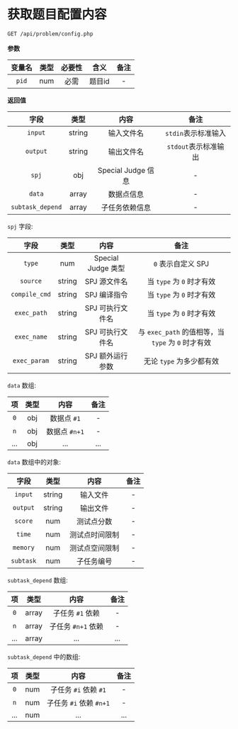 # 获取题目配置内容

```bash
GET /api/problem/config.php
```

**参数**

| 变量名 | 类型 | 必要性 |  含义  | 备注 |
| :----: | :--: | :----: | :----: | :--: |
| `pid`  | num  |  必需  | 题目id |  -   |

**返回值**

|       字段       |  类型  |        内容        |         备注         |
| :--------------: | :----: | :----------------: | :------------------: |
|     `input`      | string |     输入文件名     | `stdin`表示标准输入  |
|     `output`     | string |     输出文件名     | `stdout`表示标准输出 |
|      `spj`       |  obj   | Special Judge 信息 |          -           |
|      `data`      | array  |     数据点信息     |          -           |
| `subtask_depend` | array  |   子任务依赖信息   |          -           |

`spj` 字段: 

|     字段      |  类型  |        内容        |                        备注                        |
| :-----------: | :----: | :----------------: | :------------------------------------------------: |
|    `type`     |  num   | Special Judge 类型 |                 `0` 表示自定义 SPJ                 |
|   `source`    | string |    SPJ 源文件名    |             当 `type` 为 `0` 时才有效              |
| `compile_cmd` | string |    SPJ 编译指令    |             当 `type` 为 `0` 时才有效              |
|  `exec_path`  | string |  SPJ 可执行文件名  |             当 `type` 为 `0` 时才有效              |
|  `exec_name`  | string |  SPJ 可执行文件名  | 与 `exec_path` 的值相等，当 `type` 为 `0` 时才有效 |
| `exec_param`  | string |  SPJ 额外运行参数  |              无论 `type` 为多少都有效              |

`data` 数组:

|  项  | 类型 |     内容      | 备注 |
| :--: | :--: | :-----------: | :--: |
| `0`  | obj  |  数据点 `#1`  |  -   |
| `n`  | obj  | 数据点 `#n+1` |  -   |
| ...  | obj  |      ...      | ...  |

`data` 数组中的对象: 

|   字段    |  类型  |      内容      | 备注 |
| :-------: | :----: | :------------: | :--: |
|  `input`  | string |    输入文件    |  -   |
| `output`  | string |    输出文件    |  -   |
|  `score`  |  num   |   测试点分数   |  -   |
|  `time`   |  num   | 测试点时间限制 |  -   |
| `memory`  |  num   | 测试点空间限制 |  -   |
| `subtask` |  num   |   子任务编号   |  -   |

`subtask_depend` 数组: 

|  项  | 类型  |        内容        | 备注 |
| :--: | :---: | :----------------: | :--: |
| `0`  | array |  子任务 `#1` 依赖  |  -   |
| `n`  | array | 子任务 `#n+1` 依赖 |  -   |
| ...  | array |        ...         | ...  |

`subtask_depend` 中的数组:

|  项  | 类型 |          内容           | 备注 |
| :--: | :--: | :---------------------: | :--: |
| `0`  | num  |  子任务 `#i` 依赖 `#1`  |  -   |
| `n`  | num  | 子任务 `#i` 依赖 `#n+1` |  -   |
| ...  | num  |           ...           | ...  |